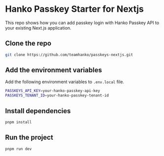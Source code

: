 # Hanko Passkey Starter for Nextjs

This repo shows how you can add passkey login with Hanko Passkey API to your existing Next.js application.


## Clone the repo

```bash
git clone https://github.com/teamhanko/passkeys-nextjs.git
```

## Add the environment variables

Add the following environment variables to `.env.local` file.

```sh
PASSKEYS_API_KEY=your-hanko-passkey-api-key
PASSKEYS_TENANT_ID=your-hanko-passkey-tenant-id
```

## Install dependencies

```bash
pnpm install
```

## Run the project

```bash
pnpm run dev
```
